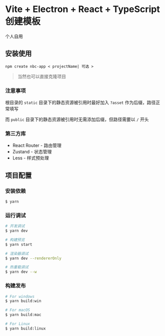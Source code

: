 # Vite + Electron + React + TypeScript 创建模板
个人自用

## 安装使用
```shell
npm create nbc-app < projectName| 可选 >
```
> 当然也可以直接克隆项目
### 注意事项
根目录的 `static` 目录下的静态资源被引用时最好加入 `?asset` 作为后缀，路径正常填写

而 `public` 目录下的静态资源被引用时无需添加后缀，但路径需要以 `/` 开头

### 第三方库
- React Router - 路由管理
- Zustand - 状态管理
- Less - 样式预处理

## 项目配置

### 安装依赖

```bash
$ yarn
```

### 运行调试

```bash
# 开发调试
$ yarn dev

# 构建预览
$ yarn start

# 渲染器调试
$ yarn dev --rendererOnly

# 热重载调试
$ yarn dev --w
```

### 构建发布

```bash
# For windows
$ yarn build:win

# For macOS
$ yarn build:mac

# For Linux
$ yarn build:linux
```
